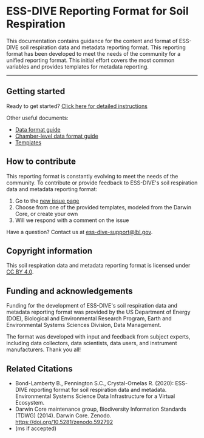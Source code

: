 # ESS-DIVE Reporting Format for Soil Respiration

This documentation contains guidance for the content and format of ESS-DIVE soil respiration data and metadata reporting format. This reporting format has been developed to meet the needs of the community for a unified reporting format. This initial effort covers the most common variables and provides templates for metadata reporting.

---

## Getting started

Ready to get started? [Click here for detailed instructions](https://github.com/ess-dive-community/essdive-soil-respiration/blob/main/instructions.md)

Other useful documents:
* [Data format guide](https://github.com/ess-dive-community/essdive-soil-respiration/blob/main/data_reporting_format_guide.md)
* [Chamber-level data format guide](https://github.com/ess-dive-community/essdive-soil-respiration/blob/main/chamber_level_metadata_guide.md)
* [Templates](https://github.com/ess-dive-community/essdive-soil-respiration/tree/main/templates)

## How to contribute 

This reporting format is constantly evolving to meet the needs of the community. To contribute or provide feedback to ESS-DIVE's soil respiration data and metadata reporting format:

1. Go to the [new issue page](https://github.com/ess-dive-community/essdive-soil-respiration/issues/new/choose)
2. Choose from one of the provided templates, modeled from the Darwin Core, or create your own
3. Will we respond with a comment on the issue

Have a question? Contact us at ess-dive-support@lbl.gov. 

## Copyright information
This soil respiration data and metadata reporting format is licensed under [CC BY 4.0](https://github.com/ess-dive-community/essdive-soil-respiration/blob/main/LICENSE.md).

## Funding and acknowledgements

Funding for the development of ESS-DIVE's soil respiration data and metadata reporting format was provided by the US Department of Energy (DOE), Biological and Environmental Research Program, Earth and Environmental Systems Sciences Division, Data Management.

The format was developed with input and feedback from subject experts, including data collectors, data scientists, data users, and instrument manufacturers. Thank you all!

## Related Citations

* Bond-Lamberty B., Pennington S.C., Crystal-Ornelas R. (2020): ESS-DIVE reporting format for soil respiration data and metadata. Environmental Systems Science Data Infrastructure for a Virtual Ecosystem.
* Darwin Core maintenance group, Biodiversity Information Standards (TDWG) (2014). Darwin Core. Zenodo. https://doi.org/10.5281/zenodo.592792   
* (ms if accepted)
